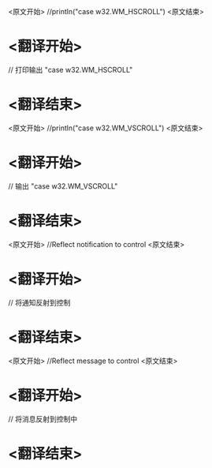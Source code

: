
<原文开始>
//println("case w32.WM_HSCROLL")
<原文结束>

# <翻译开始>
// 打印输出 "case w32.WM_HSCROLL"
# <翻译结束>


<原文开始>
//println("case w32.WM_VSCROLL")
<原文结束>

# <翻译开始>
// 输出 "case w32.WM_VSCROLL"
# <翻译结束>


<原文开始>
//Reflect notification to control
<原文结束>

# <翻译开始>
// 将通知反射到控制
# <翻译结束>


<原文开始>
//Reflect message to control
<原文结束>

# <翻译开始>
// 将消息反射到控制中
# <翻译结束>

